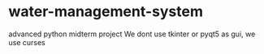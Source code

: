 # water-management-system
advanced python midterm project
We dont use tkinter or pyqt5 as gui, we use curses
